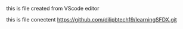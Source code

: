 this is file created from VScode editor

this is file conectent https://github.com/dilipbtech19/learningSFDX.git